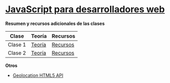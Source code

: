 [JavaScript para desarrolladores web](http://fictizia.com/formacion/curso_javascript)
=================

**Resumen y recursos adicionales de las clases**

Clase | Teoría | Recursos
------------ | ------------- | -------------
Clase 1 | [Teoría](https://github.com/UlisesGascon/curso-js-web-developers-092015/blob/master/Ulises/teoria/clase1.js) | [Recursos](https://github.com/UlisesGascon/curso-js-web-developers-092015/blob/master/Ulises/recursos/clase1.md)
Clase 2 | [Teoría](https://github.com/UlisesGascon/curso-js-web-developers-092015/blob/master/Ulises/teoria/clase2.js) | [Recursos](https://github.com/UlisesGascon/curso-js-web-developers-092015/blob/master/Ulises/recursos/clase2.md)

**Otros**

- [Geolocation HTML5 API](https://github.com/UlisesGascon/curso-js-web-developers-092015/blob/master/Ulises/otros/geolocation)